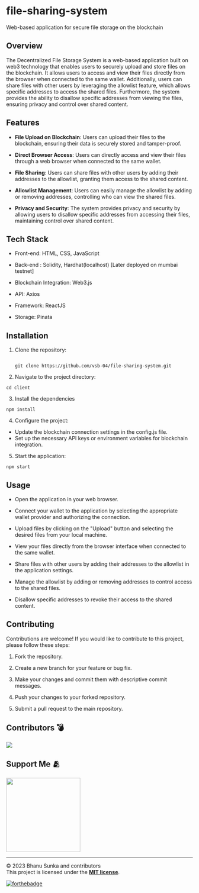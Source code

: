 # file-sharing-system

Web-based application for secure file storage on the blockchain

## Overview

The Decentralized File Storage System is a web-based application built on web3 technology that enables users to securely upload and store files on the blockchain. It allows users to access and view their files directly from the browser when connected to the same wallet. Additionally, users can share files with other users by leveraging the allowlist feature, which allows specific addresses to access the shared files. Furthermore, the system provides the ability to disallow specific addresses from viewing the files, ensuring privacy and control over shared content.

## Features

- **File Upload on Blockchain**: Users can upload their files to the blockchain, ensuring their data is securely stored and tamper-proof.

- **Direct Browser Access**: Users can directly access and view their files through a web browser when connected to the same wallet.

- **File Sharing**: Users can share files with other users by adding their addresses to the allowlist, granting them access to the shared content.

- **Allowlist Management**: Users can easily manage the allowlist by adding or removing addresses, controlling who can view the shared files.

- **Privacy and Security**: The system provides privacy and security by allowing users to disallow specific addresses from accessing their files, maintaining control over shared content.

## Tech Stack

- Front-end: HTML, CSS, JavaScript

- Back-end : Solidity, Hardhat(localhost) [Later deployed on mumbai testnet]

- Blockchain Integration: Web3.js

- API: Axios

- Framework: ReactJS

- Storage: Pinata


## Installation

1. Clone the repository:

   ```shell

   git clone https://github.com/vsb-04/file-sharing-system.git

   ```

2. Navigate to the project directory:

```
cd client
```

3. Install the dependencies

```
npm install
```

4. Configure the project:

- Update the blockchain connection settings in the config.js file.
- Set up the necessary API keys or environment variables for blockchain integration.

5. Start the application:

```shell
npm start
```

## Usage

- Open the application in your web browser.

- Connect your wallet to the application by selecting the appropriate wallet provider and authorizing the connection.

- Upload files by clicking on the "Upload" button and selecting the desired files from your local machine.

- View your files directly from the browser interface when connected to the same wallet.

- Share files with other users by adding their addresses to the allowlist in the application settings.

- Manage the allowlist by adding or removing addresses to control access to the shared files.

- Disallow specific addresses to revoke their access to the shared content.

## Contributing

Contributions are welcome! If you would like to contribute to this project, please follow these steps:

1. Fork the repository.

2. Create a new branch for your feature or bug fix.

3. Make your changes and commit them with descriptive commit messages.

4. Push your changes to your forked repository.

5. Submit a pull request to the main repository.


## Contributors 💣

<a href="https://github.com/Bhanu1776/File-Storage-System/graphs/contributors">
  <img src="https://contrib.rocks/image?repo=Bhanu1776/File-Storage-System" />
</a>

## Support Me 🫂

<a href="https://www.buymeacoffee.com/Bhanu1776"><img src="https://cdn.buymeacoffee.com/buttons/v2/default-yellow.png" width="200" /></a>

<hr>

© 2023 Bhanu Sunka and contributors\
This project is licensed under the [**MIT license**](https://github.com/Bhanu1776/File-Storage-System/blob/master/LICENSE).

[![forthebadge](https://forthebadge.com/images/badges/built-with-love.svg)](https://forthebadge.com)
